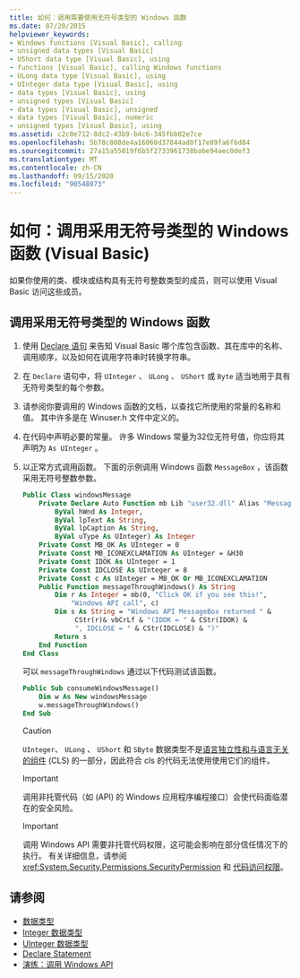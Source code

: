 ```yaml
---
title: 如何：调用需要使用无符号类型的 Windows 函数
ms.date: 07/20/2015
helpviewer_keywords:
- Windows functions [Visual Basic], calling
- unsigned data types [Visual Basic]
- UShort data type [Visual Basic], using
- functions [Visual Basic], calling Windows functions
- ULong data type [Visual Basic], using
- UInteger data type [Visual Basic], using
- data types [Visual Basic], using
- unsigned types [Visual Basic]
- data types [Visual Basic], unsigned
- data types [Visual Basic], numeric
- unsigned types [Visual Basic], using
ms.assetid: c2c0e712-8dc2-43b9-b4c6-345fbb02e7ce
ms.openlocfilehash: 5b78c808de4a16060d37844ad0f17e89fa6f6d84
ms.sourcegitcommit: 27a15a55019f6b5f2733961738babe94aec0def3
ms.translationtype: MT
ms.contentlocale: zh-CN
ms.lasthandoff: 09/15/2020
ms.locfileid: "90548073"
---
```

# <a name="how-to-call-a-windows-function-that-takes-unsigned-types-visual-basic"></a>如何：调用采用无符号类型的 Windows 函数 (Visual Basic)

如果你使用的类、模块或结构具有无符号整数类型的成员，则可以使用 Visual Basic 访问这些成员。

## <a name="to-call-a-windows-function-that-takes-an-unsigned-type"></a>调用采用无符号类型的 Windows 函数

1. 使用 [Declare 语句](../../language-reference/statements/declare-statement.md) 来告知 Visual Basic 哪个库包含函数、其在库中的名称、调用顺序，以及如何在调用字符串时转换字符串。

2. 在 `Declare` 语句中，将 `UInteger` 、 `ULong` 、 `UShort` 或 `Byte` 适当地用于具有无符号类型的每个参数。

3. 请参阅你要调用的 Windows 函数的文档，以查找它所使用的常量的名称和值。 其中许多是在 Winuser.h 文件中定义的。

4. 在代码中声明必要的常量。 许多 Windows 常量为32位无符号值，你应将其声明为 `As UInteger` 。

5. 以正常方式调用函数。 下面的示例调用 Windows 函数 `MessageBox` ，该函数采用无符号整数参数。

    ```vb
    Public Class windowsMessage
        Private Declare Auto Function mb Lib "user32.dll" Alias "MessageBox" (
            ByVal hWnd As Integer,
            ByVal lpText As String,
            ByVal lpCaption As String,
            ByVal uType As UInteger) As Integer
        Private Const MB_OK As UInteger = 0
        Private Const MB_ICONEXCLAMATION As UInteger = &H30
        Private Const IDOK As UInteger = 1
        Private Const IDCLOSE As UInteger = 8
        Private Const c As UInteger = MB_OK Or MB_ICONEXCLAMATION
        Public Function messageThroughWindows() As String
            Dim r As Integer = mb(0, "Click OK if you see this!",
                "Windows API call", c)
            Dim s As String = "Windows API MessageBox returned " &
                 CStr(r)& vbCrLf & "(IDOK = " & CStr(IDOK) &
                 ", IDCLOSE = " & CStr(IDCLOSE) & ")"
            Return s
        End Function
    End Class
    ```

     可以 `messageThroughWindows` 通过以下代码测试该函数。

    ```vb
    Public Sub consumeWindowsMessage()
        Dim w As New windowsMessage
        w.messageThroughWindows()
    End Sub
    ```

    > [!CAUTION]
    > `UInteger`、 `ULong` 、 `UShort` 和 `SByte` 数据类型不是[语言独立性和与语言无关的组件](../../../standard/language-independence-and-language-independent-components.md) (CLS) 的一部分，因此符合 cls 的代码无法使用使用它们的组件。

    > [!IMPORTANT]
    > 调用非托管代码（如 (API) 的 Windows 应用程序编程接口）会使代码面临潜在的安全风险。

    > [!IMPORTANT]
    > 调用 Windows API 需要非托管代码权限，这可能会影响在部分信任情况下的执行。 有关详细信息，请参阅 <xref:System.Security.Permissions.SecurityPermission> 和 [代码访问权限](/previous-versions/dotnet/netframework-4.0/h846e9b3(v=vs.100))。

## <a name="see-also"></a>请参阅

- [数据类型](../../language-reference/data-types/index.md)
- [Integer 数据类型](../../language-reference/data-types/integer-data-type.md)
- [UInteger 数据类型](../../language-reference/data-types/uinteger-data-type.md)
- [Declare Statement](../../language-reference/statements/declare-statement.md)
- [演练：调用 Windows API](walkthrough-calling-windows-apis.md)
